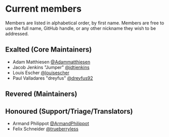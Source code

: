 # Current members

Members are listed in alphabetical order, by first name. Members are free to use the full name, GitHub handle, or any other nickname they wish to be addressed.

## Exalted (Core Maintainers)

- Adam Matthiesen [@Adammatthiesen](https://github.com/Adammatthiesen)
- Jacob Jenkins "Jumper" [@jdtjenkins](https://github.com/jdtjenkins)
- Louis Escher [@louisescher](https://github.com/louisescher)
- Paul Valladares "dreyfus" [@dreyfus92](https://github.com/dreyfus92)

## Revered (Maintainers)

## Honoured (Support/Triage/Translators)

- Armand Philippot [@ArmandPhilippot](https://github.com/ArmandPhilippot)
- Felix Schneider [@trueberryless](https://github.com/trueberryless)
